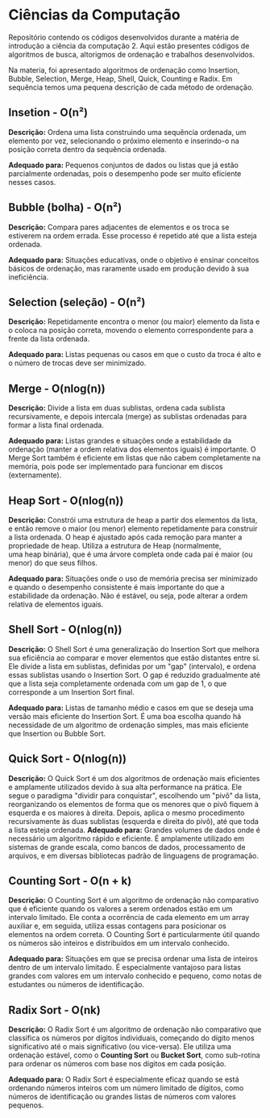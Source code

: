 # Ciências da Computação


Repositório contendo os códigos desenvolvidos durante a matéria de introdução a ciência da computação 2. Aqui estão presentes códigos de algoritmos de busca, altorigmos de ordenação e trabalhos desenvolvidos.

Na materia, foi apresentado algoritmos de ordenação como Insertion, Bubble, Selection, Merge, Heap, Shell, Quick, Counting e Radix. Em sequência temos uma pequena descrição de cada método de ordenação.

## Insetion - O(n²)

**Descrição:** Ordena uma lista construindo uma sequência ordenada, um elemento por vez, selecionando o próximo elemento e inserindo-o na posição correta dentro da sequência ordenada.

**Adequado para:** Pequenos conjuntos de dados ou listas que já estão parcialmente ordenadas, pois o desempenho pode ser muito eficiente nesses casos.

## **Bubble (bolha) - O(n²)**

**Descrição:** Compara pares adjacentes de elementos e os troca se estiverem na ordem errada. Esse processo é repetido até que a lista esteja ordenada.

**Adequado para:** Situações educativas, onde o objetivo é ensinar conceitos básicos de ordenação, mas raramente usado em produção devido à sua ineficiência.

## **Selection (seleção) - O(n²)**

**Descrição:** Repetidamente encontra o menor (ou maior) elemento da lista e o coloca na posição correta, movendo o elemento correspondente para a frente da lista ordenada.

**Adequado para:** Listas pequenas ou casos em que o custo da troca é alto e o número de trocas deve ser minimizado.

## **Merge - O(nlog(n))**

**Descrição:** Divide a lista em duas sublistas, ordena cada sublista recursivamente, e depois intercala (merge) as sublistas ordenadas para formar a lista final ordenada.

**Adequado para:** Listas grandes e situações onde a estabilidade da ordenação (manter a ordem relativa dos elementos iguais) é importante. O Merge Sort também é eficiente em listas que não cabem completamente na memória, pois pode ser implementado para funcionar em discos (externamente).

## **Heap Sort - O(nlog(n))**

**Descrição:** Constrói uma estrutura de heap a partir dos elementos da lista, e então remove o maior (ou menor) elemento repetidamente para construir a lista ordenada. O heap é ajustado após cada remoção para manter a propriedade de heap. Utiliza a estrutura de Heap (normalmente, uma heap binária), que é uma árvore completa onde cada pai é maior (ou menor) do que seus filhos.

**Adequado para:** Situações onde o uso de memória precisa ser minimizado e quando o desempenho consistente é mais importante do que a estabilidade da ordenação. Não é estável, ou seja, pode alterar a ordem relativa de elementos iguais.

## **Shell Sort - O(nlog(n))**

**Descrição:** O Shell Sort é uma generalização do Insertion Sort que melhora sua eficiência ao comparar e mover elementos que estão distantes entre si. Ele divide a lista em sublistas, definidas por um "gap" (intervalo), e ordena essas sublistas usando o Insertion Sort. O gap é reduzido gradualmente até que a lista seja completamente ordenada com um gap de 1, o que corresponde a um Insertion Sort final.

**Adequado para:** Listas de tamanho médio e casos em que se deseja uma versão mais eficiente do Insertion Sort. É uma boa escolha quando há necessidade de um algoritmo de ordenação simples, mas mais eficiente que Insertion ou Bubble Sort.

## **Quick Sort - O(nlog(n))**

**Descrição:** O Quick Sort é um dos algoritmos de ordenação mais eficientes e amplamente utilizados devido à sua alta performance na prática. Ele segue o paradigma "dividir para conquistar", escolhendo um "pivô" da lista, reorganizando os elementos de forma que os menores que o pivô fiquem à esquerda e os maiores à direita. Depois, aplica o mesmo procedimento recursivamente às duas sublistas (esquerda e direita do pivô), até que toda a lista esteja ordenada.
**Adequado para:** Grandes volumes de dados onde é necessário um algoritmo rápido e eficiente. É amplamente utilizado em sistemas de grande escala, como bancos de dados, processamento de arquivos, e em diversas bibliotecas padrão de linguagens de programação.

## **Counting Sort - O(n + k)**

**Descrição:** O Counting Sort é um algoritmo de ordenação não comparativo que é eficiente quando os valores a serem ordenados estão em um intervalo limitado. Ele conta a ocorrência de cada elemento em um array auxiliar e, em seguida, utiliza essas contagens para posicionar os elementos na ordem correta. O Counting Sort é particularmente útil quando os números são inteiros e distribuídos em um intervalo conhecido.

**Adequado para:** Situações em que se precisa ordenar uma lista de inteiros dentro de um intervalo limitado. É especialmente vantajoso para listas grandes com valores em um intervalo conhecido e pequeno, como notas de estudantes ou números de identificação.

## **Radix Sort - O(nk)**

**Descrição:** O Radix Sort é um algoritmo de ordenação não comparativo que classifica os números por dígitos individuais, começando do dígito menos significativo até o mais significativo (ou vice-versa). Ele utiliza uma ordenação estável, como o **Counting Sort** ou **Bucket Sort**, como sub-rotina para ordenar os números com base nos dígitos em cada posição.

**Adequado para:** O Radix Sort é especialmente eficaz quando se está ordenando números inteiros com um número limitado de dígitos, como números de identificação ou grandes listas de números com valores pequenos.
